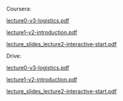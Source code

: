 Coursera:

[lecture0-v3-logistics.pdf](https://spark-public.s3.amazonaws.com/startup/lecture_slides/lecture0-v3-logistics.pdf)

[lecture1-v2-introduction.pdf](https://spark-public.s3.amazonaws.com/startup/lecture_slides/lecture1-v2-introduction.pdf)

[lecture_slides_lecture2-interactive-start.pdf](https://d396qusza40orc.cloudfront.net/startup/lecture_slides%2Flecture2-interactive-start.pdf)


Drive:

[lecture0-v3-logistics.pdf](https://docs.google.com/file/d/0B3GawKz4dDR7SXJVMmtmQW1zMTA/edit?usp=sharing)

[lecture1-v2-introduction.pdf](https://docs.google.com/file/d/0B3GawKz4dDR7Q09fRVh4R0tuYmc/edit?usp=sharing)

[lecture_slides_lecture2-interactive-start.pdf](https://docs.google.com/file/d/0B3GawKz4dDR7NHMxVjNKUVJQcnc/edit?usp=sharing)
